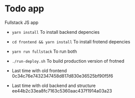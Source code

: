 # Todo app

Fullstack JS app

- `yarn install` To install backend depencies
- `cd frontend && yarn install` To install frotend depencies

- `yarn run fullstack` To run both
- `./run-deploy.sh` To build production version of frotned

- Last time with old frontend 0c34c76e7432347458d817d830e36525bf90f5f6
- Last time with old backend and structure ee44b2c33ea8fc7163c5360aac437f1914a03a23
